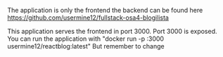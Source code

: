 The application is only the frontend the backend can be found here https://github.com/usermine12/fullstack-osa4-blogilista

This application serves the frontend in port 3000. Port 3000 is exposed.
You can run the application with "docker run -p <PORT>:3000 usermine12/reactblog:latest"
But remember to change <PORT>
